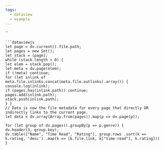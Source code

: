 ```yaml
---
tags:
  - dataview
  - example
---
```


``

```
```dataviewjs
let page = dv.current().file.path; 
let pages = new Set(); 
let stack = [page]; 
while (stack.length > 0) { 
let elem = stack.pop(); 
let meta = dv.page(elem); 
if (!meta) continue; 
for (let inlink of meta.file.inlinks.concat(meta.file.outlinks).array()) { 
console.log(inlink); 
if (pages.has(inlink.path)) continue; 
pages.add(inlink.path); 
stack.push(inlink.path); 
} } 
// Data is now the file metadata for every page that directly OR indirectly links to the current page. 
let data = dv.array(Array.from(pages)).map(p => dv.page(p));
```



```dataviewjs
for (let group of dv.pages().groupBy(p => p.genre)) { 
dv.header(3, group.key); 
dv.table(["Name", "Time Read", "Rating"], group.rows .sort(k => k.rating, 'desc') .map(k => [k.file.link, k["time-read"], k.rating])) 
}
```


